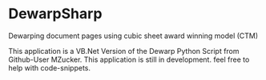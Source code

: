 # DewarpSharp
Dewarping document pages using cubic sheet award winning model (CTM)

This application is a VB.Net Version of the Dewarp Python Script from Github-User MZucker.
This application is still in development. feel free to help with code-snippets.
